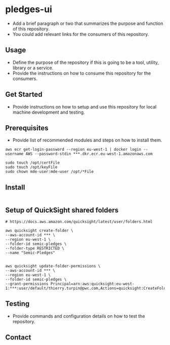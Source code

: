 # pledges-ui
* Add a brief paragraph or two that summarizes the purpose and function of this repository.
* You could add relevant links for the consumers of this repository.

## Usage
* Define the purpose of the repository if this is going to be a tool, utility, library or a service.
* Provide the instructions on how to consume this repository for the consumers.

## Get Started
* Provide instructions on how to setup and use this repository for local machine development and testing.

## Prerequisites
* Provide list of recommended modules and steps on how to install them.

```
aws ecr get-login-password --region eu-west-1 | docker login --username AWS --password-stdin ***.dkr.ecr.eu-west-1.amazonaws.com

sudo touch /opt/certFile
sudo touch /opt/keyFile
sudo chown mde-user:mde-user /opt/*File
```

## Install
```
```

## Setup of QuickSight shared folders
```
# https://docs.aws.amazon.com/quicksight/latest/user/folders.html

aws quicksight create-folder \
--aws-account-id *** \
--region eu-west-1 \
--folder-id semic-pledges \
--folder-type RESTRICTED \
--name "Semic-Pledges"


aws quicksight update-folder-permissions \
--aws-account-id *** \
--region eu-west-1 \
--folder-id semic-pledges \
--grant-permissions Principal=arn:aws:quicksight:eu-west-1:***:user/default/thierry.turpin@pwc.com,Actions=quicksight:CreateFolder,quicksight:DescribeFolder,quicksight:CreateFolderMembership,quicksight:DeleteFolderMembership,quicksight:DescribeFolderPermissions

```


## Testing
* Provide commands and configuration details on how to test the repository.

## Contact

